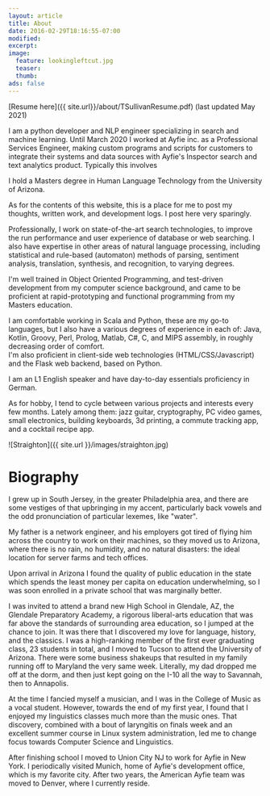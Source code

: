 ```yaml
---
layout: article
title: About
date: 2016-02-29T18:16:55-07:00
modified:
excerpt:
image:
  feature: lookingleftcut.jpg
  teaser:
  thumb:
ads: false
---
```


[Resume here]({{ site.url}}/about/TSullivanResume.pdf) (last updated May 2021)

I am a python developer and NLP engineer specializing in search and machine learning. Until March 2020 I worked at Ayfie 
inc. as a Professional Services Engineer, making custom programs and scripts for customers to integrate their systems and
data sources with Ayfie's Inspector search and text analytics product. Typically this involves  

I hold a Masters degree in Human Language Technology from the University of Arizona. 

As for the contents of this website, this is a place for me to post my thoughts, written work, and development logs. I post here very sparingly. 



Professionally, I work on state-of-the-art search technologies, to improve the run performance and user experience of database or web searching. I also have expertise in other areas of natural language processing, including statistical and rule-based (automaton) methods of parsing, sentiment analysis, translation, synthesis, and recognition, to varying degrees. 

I'm well trained in Object Oriented Programming, and test-driven development from my computer science background, and came 
to be proficient at rapid-prototyping and functional programming from my Masters education.

I am comfortable working in Scala and Python, these are my go-to languages, but I also have a various degrees of experience in
 each of: Java, Kotlin, Groovy, Perl, Prolog, Matlab, C#, C, and MIPS assembly, in roughly decreasing order of comfort.  
 I'm also proficient in client-side web technologies (HTML/CSS/Javascript) and the Flask web backend, based on Python.
 
I am an L1 English speaker and have day-to-day essentials proficiency in German. 

As for hobby, I tend to cycle between various projects and interests every few months. Lately among them: jazz guitar, 
cryptography, PC video games, small electronics, building keyboards, 3d printing, a commute tracking app, and a cocktail
  recipe app.  

![Straighton]({{ site.url }}/images/straighton.jpg)


# Biography

I grew up in South Jersey, in the greater Philadelphia area, and there are some vestiges of that upbringing in my accent,
 particularly back vowels and the odd pronunciation of particular lexemes, like "water". 

My father is a network engineer, and his employers got tired of flying him across the country to work on their machines,
 so they moved us to Arizona, where there is no rain, no humidity, and no natural disasters: the ideal location for server 
 farms and tech offices. 

Upon arrival in Arizona I found the quality of public education in the state which spends the least money per capita on 
education underwhelming, so I was soon enrolled in a private school that was marginally better. 

I was invited to attend a brand new High School in Glendale, AZ, the Glendale Preparatory Academy, a rigorous liberal-arts 
education that was far above the standards of surrounding area education, so I jumped at the chance to join. It was there
 that I discovered my love for language, history, and the classics. I was a high-ranking member of the first ever graduating class,
  23 students in total, and I moved to Tucson to attend the University of Arizona. There were some business shakeups that 
  resulted in my family running off to Maryland the very same week. Literally, my dad dropped me off at the dorm, and then
   just kept going on the I-10 all the way to Savannah, then to Annapolis. 

At the time I fancied myself a musician, and I was in the College of Music as a vocal student. However, towards the end 
of my first year, I found that I enjoyed my linguistics classes much more than the music ones. That discovery, combined with 
a bout of laryngitis on finals week and an excellent summer course in Linux system administration, led me to change focus 
towards Computer Science and Linguistics. 


After finishing school I moved to Union City NJ to work for Ayfie in New York. I periodically visited Munich, home of 
Ayfie's development office, which is my favorite city. After two years, the American Ayfie team was moved to Denver, where I 
currently reside.  
